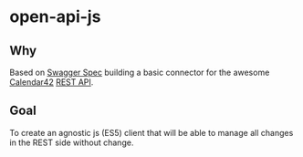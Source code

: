 # open-api-js

## Why

Based on [Swagger Spec](https://github.com/swagger-api/swagger-spec) building a basic connector for the awesome [Calendar42](http://calendar42.com) [REST API](https://calendar42.com/api/docs/).

## Goal

To create an agnostic js (ES5) client that will be able to manage all changes in the REST side without change.
